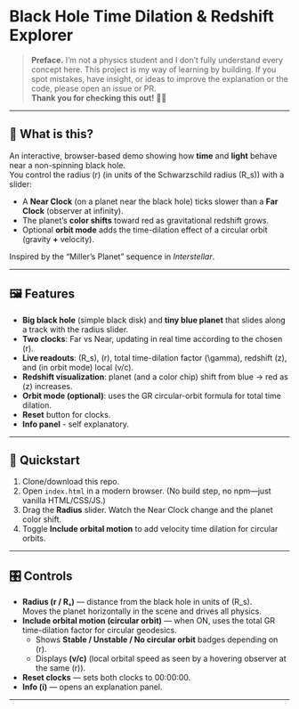 # Black Hole Time Dilation & Redshift Explorer

> **Preface.** I’m not a physics student and I don’t fully understand every concept here. This project is my way of learning by building. If you spot mistakes, have insight, or ideas to improve the explanation or the code, please open an issue or PR.  
> **Thank you for checking this out!** 🙏🏿

---

## 🌌 What is this?

An interactive, browser-based demo showing how **time** and **light** behave near a non-spinning black hole.  
You control the radius \(r\) (in units of the Schwarzschild radius \(R_s\)) with a slider:

- A **Near Clock** (on a planet near the black hole) ticks slower than a **Far Clock** (observer at infinity).
- The planet’s **color shifts** toward red as gravitational redshift grows.
- Optional **orbit mode** adds the time-dilation effect of a circular orbit (gravity **+** velocity).

Inspired by the “Miller’s Planet” sequence in *Interstellar*.

---

## 🖼️ Features

- **Big black hole** (simple black disk) and **tiny blue planet** that slides along a track with the radius slider.
- **Two clocks**: Far vs Near, updating in real time according to the chosen \(r\).
- **Live readouts**: \(R_s\), \(r\), total time-dilation factor \(\gamma\), redshift \(z\), and (in orbit mode) local \(v/c\).
- **Redshift visualization**: planet (and a color chip) shift from blue → red as \(z\) increases.
- **Orbit mode (optional)**: uses the GR circular-orbit formula for total time dilation.
- **Reset** button for clocks.
- **Info panel** - self explanatory.

---

## 🚀 Quickstart

1. Clone/download this repo.
2. Open `index.html` in a modern browser. (No build step, no npm—just vanilla HTML/CSS/JS.)
3. Drag the **Radius** slider. Watch the Near Clock change and the planet color shift.
4. Toggle **Include orbital motion** to add velocity time dilation for circular orbits.

---

## 🎛️ Controls

- **Radius (r / Rₛ)** — distance from the black hole in units of \(R_s\).  
  Moves the planet horizontally in the scene and drives all physics.
- **Include orbital motion (circular orbit)** — when ON, uses the total GR time-dilation factor for circular geodesics.
  - Shows **Stable / Unstable / No circular orbit** badges depending on \(r\).
  - Displays **\(v/c\)** (local orbital speed as seen by a hovering observer at the same \(r\)).
- **Reset clocks** — sets both clocks to 00:00:00.
- **Info (i)** — opens an explanation panel.

---

